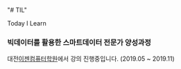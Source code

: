 "# TIL" 

Today I Learn

### 빅데이터를 활용한 스마트데이터 전문가 양성과정

대전[이젠컴퓨터학원](http://dj/ezenac.co.kr/)에서 강의 진행중입니다.
(2019.05 ~ 2019.11)

